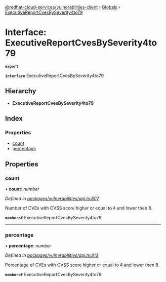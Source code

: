 [@redhat-cloud-services/vulnerabilities-client](../README.md) › [Globals](../globals.md) › [ExecutiveReportCvesBySeverity4to79](executivereportcvesbyseverity4to79.md)

# Interface: ExecutiveReportCvesBySeverity4to79

**`export`** 

**`interface`** ExecutiveReportCvesBySeverity4to79

## Hierarchy

* **ExecutiveReportCvesBySeverity4to79**

## Index

### Properties

* [count](executivereportcvesbyseverity4to79.md#count)
* [percentage](executivereportcvesbyseverity4to79.md#percentage)

## Properties

###  count

• **count**: *number*

*Defined in [packages/vulnerabilities/api.ts:807](https://github.com/RedHatInsights/javascript-clients/blob/master/packages/vulnerabilities/api.ts#L807)*

Number of CVEs with CVSS score higher or equal to 4 and lower then 8.

**`memberof`** ExecutiveReportCvesBySeverity4to79

___

###  percentage

• **percentage**: *number*

*Defined in [packages/vulnerabilities/api.ts:813](https://github.com/RedHatInsights/javascript-clients/blob/master/packages/vulnerabilities/api.ts#L813)*

Percentage of CVEs with CVSS score higher or equal to 4 and lower then 8.

**`memberof`** ExecutiveReportCvesBySeverity4to79
